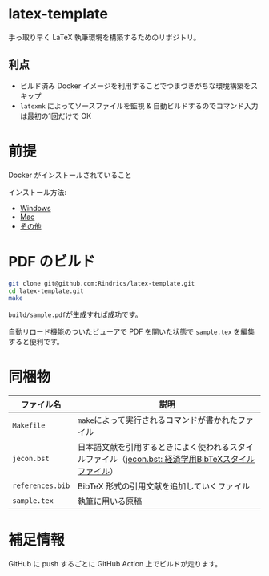 # latex-template

手っ取り早く LaTeX 執筆環境を構築するためのリポジトリ。

## 利点

- ビルド済み Docker イメージを利用することでつまづきがちな環境構築をスキップ
- `latexmk` によってソースファイルを監視 & 自動ビルドするのでコマンド入力は最初の1回だけで OK

# 前提

Docker がインストールされていること

インストール方法:
- [Windows](https://docs.docker.jp/docker-for-windows/install.html)
- [Mac](https://docs.docker.jp/docker-for-mac/install.html)
- [その他](https://docs.docker.com/engine/install/)

# PDF のビルド

```bash
git clone git@github.com:Rindrics/latex-template.git
cd latex-template.git
make
```

`build/sample.pdf`が生成すれば成功です。

自動リロード機能のついたビューアで PDF を開いた状態で `sample.tex` を編集すると便利です。

# 同梱物

|ファイル名|説明|
|---|---|
|`Makefile`|`make`によって実行されるコマンドが書かれたファイル |
|`jecon.bst`|日本語文献を引用するときによく使われるスタイルファイル（[jecon.bst: 経済学用BibTeXスタイルファイル](http://shirotakeda.org/ja/tex-ja/jecon-ja.html#_3)）|
|`references.bib`| BibTeX 形式の引用文献を追加していくファイル|
|`sample.tex`| 執筆に用いる原稿 |

# 補足情報

GitHub に push するごとに GitHub Action 上でビルドが走ります。
